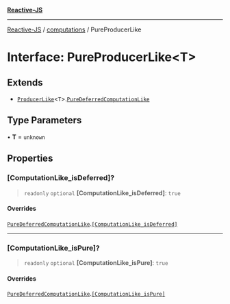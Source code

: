 [**Reactive-JS**](../../README.md)

***

[Reactive-JS](../../README.md) / [computations](../README.md) / PureProducerLike

# Interface: PureProducerLike\<T\>

## Extends

- [`ProducerLike`](ProducerLike.md)\<`T`\>.[`PureDeferredComputationLike`](PureDeferredComputationLike.md)

## Type Parameters

• **T** = `unknown`

## Properties

### \[ComputationLike\_isDeferred\]?

> `readonly` `optional` **\[ComputationLike\_isDeferred\]**: `true`

#### Overrides

[`PureDeferredComputationLike`](PureDeferredComputationLike.md).[`[ComputationLike_isDeferred]`](PureDeferredComputationLike.md#computationlike_isdeferred)

***

### \[ComputationLike\_isPure\]?

> `readonly` `optional` **\[ComputationLike\_isPure\]**: `true`

#### Overrides

[`PureDeferredComputationLike`](PureDeferredComputationLike.md).[`[ComputationLike_isPure]`](PureDeferredComputationLike.md#computationlike_ispure)
